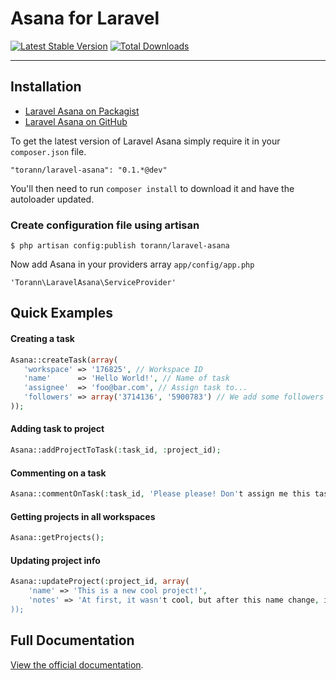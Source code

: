 # Asana for Laravel

[![Latest Stable Version](https://poser.pugx.org/torann/laravel-asana/v/stable.png)](https://packagist.org/packages/torann/laravel-asana) [![Total Downloads](https://poser.pugx.org/torann/laravel-asana/downloads.png)](https://packagist.org/packages/torann/laravel-asana)

----------

## Installation

- [Laravel Asana on Packagist](https://packagist.org/packages/torann/laravel-asana)
- [Laravel Asana on GitHub](https://github.com/torann/laravel-asana)

To get the latest version of Laravel Asana simply require it in your `composer.json` file.

~~~
"torann/laravel-asana": "0.1.*@dev"
~~~

You'll then need to run `composer install` to download it and have the autoloader updated.

### Create configuration file using artisan

```
$ php artisan config:publish torann/laravel-asana
```
Now add Asana in your providers array `app/config/app.php`

~~~
'Torann\LaravelAsana\ServiceProvider'
~~~

## Quick Examples

#### Creating a task

```php
Asana::createTask(array(
   'workspace' => '176825', // Workspace ID
   'name'      => 'Hello World!', // Name of task
   'assignee'  => 'foo@bar.com', // Assign task to...
   'followers' => array('3714136', '5900783') // We add some followers to the task... (this time by ID)
));
```

#### Adding task to project

```php
Asana::addProjectToTask(:task_id, :project_id);
```

#### Commenting on a task

```php
Asana::commentOnTask(:task_id, 'Please please! Don't assign me this task!');
```

#### Getting projects in all workspaces

```php
Asana::getProjects();
```

#### Updating project info

```php
Asana::updateProject(:project_id, array(
    'name' => 'This is a new cool project!',
    'notes' => 'At first, it wasn't cool, but after this name change, it is!'
));
```

## Full Documentation

[View the official documentation](https://github.com/Torann/laravel-asana/wiki).

